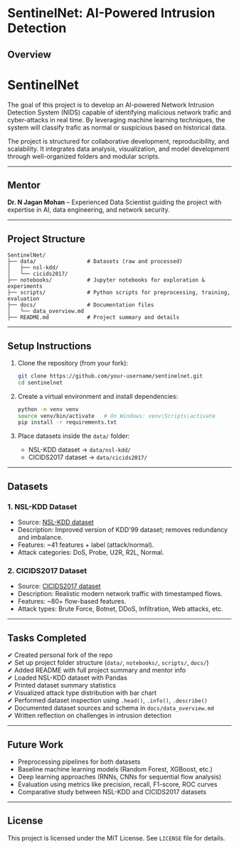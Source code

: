 # SentinelNet: AI-Powered Intrusion Detection

## Overview
# SentinelNet
The goal of this project is to develop an AI-powered Network Intrusion Detection System (NIDS) capable of identifying malicious network trafic and cyber-attacks in real time. By leveraging machine learning techniques, the system will classify trafic as normal or suspicious based on historical data. 

The project is structured for collaborative development, reproducibility, and scalability. It integrates data analysis, visualization, and model development through well-organized folders and modular scripts.

---

## Mentor
**Dr. N Jagan Mohan** – Experienced Data Scientist guiding the project with expertise in AI, data engineering, and network security.

---

## Project Structure
```
SentinelNet/
├── data/                # Datasets (raw and processed)
│   ├── nsl-kdd/
│   └── cicids2017/
├── notebooks/           # Jupyter notebooks for exploration & experiments
├── scripts/             # Python scripts for preprocessing, training, evaluation
├── docs/                # Documentation files
│   └── data_overview.md
├── README.md            # Project summary and details
```

---

## Setup Instructions

1. Clone the repository (from your fork):
   ```bash
   git clone https://github.com/your-username/sentinelnet.git
   cd sentinelnet
   ```

2. Create a virtual environment and install dependencies:
   ```bash
   python -m venv venv
   source venv/bin/activate   # On Windows: venv\Scripts\activate
   pip install -r requirements.txt
   ```

3. Place datasets inside the `data/` folder:
   - NSL-KDD dataset → `data/nsl-kdd/`
   - CICIDS2017 dataset → `data/cicids2017/`

---

## Datasets

### 1. NSL-KDD Dataset
- Source: [NSL-KDD dataset](https://www.unb.ca/cic/datasets/nsl.html)
- Description: Improved version of KDD'99 dataset; removes redundancy and imbalance.
- Features: ~41 features + label (attack/normal).
- Attack categories: DoS, Probe, U2R, R2L, Normal.

### 2. CICIDS2017 Dataset
- Source: [CICIDS2017 dataset](https://www.unb.ca/cic/datasets/ids-2017.html)
- Description: Realistic modern network traffic with timestamped flows.
- Features: ~80+ flow-based features.
- Attack types: Brute Force, Botnet, DDoS, Infiltration, Web attacks, etc.

---

## Tasks Completed

✔ Created personal fork of the repo  
✔ Set up project folder structure (`data/`, `notebooks/`, `scripts/`, `docs/`)  
✔ Added README with full project summary and mentor info  
✔ Loaded NSL-KDD dataset with Pandas  
✔ Printed dataset summary statistics  
✔ Visualized attack type distribution with bar chart  
✔ Performed dataset inspection using `.head()`, `.info()`, `.describe()`  
✔ Documented dataset sources and schema in `docs/data_overview.md`  
✔ Written reflection on challenges in intrusion detection  

---


## Future Work
- Preprocessing pipelines for both datasets
- Baseline machine learning models (Random Forest, XGBoost, etc.)
- Deep learning approaches (RNNs, CNNs for sequential flow analysis)
- Evaluation using metrics like precision, recall, F1-score, ROC curves
- Comparative study between NSL-KDD and CICIDS2017 datasets

---

## License
This project is licensed under the MIT License. See `LICENSE` file for details.

